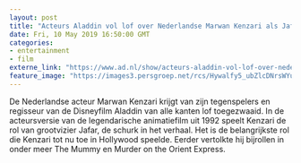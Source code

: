 ```yaml
---
layout: post
title: "Acteurs Aladdin vol lof over Nederlandse Marwan Kenzari als Jafar"
date: Fri, 10 May 2019 16:50:00 GMT
categories: 
- entertainment 
- film 
externe_link: "https://www.ad.nl/show/acteurs-aladdin-vol-lof-over-nederlandse-marwan-kenzari-als-jafar~af915bfb/"
feature_image: "https://images3.persgroep.net/rcs/Hywalfy5_ubZlcDNrsWYu5p5D0Q/diocontent/147749311/_fitwidth/400/?appId=21791a8992982cd8da851550a453bd7f&quality=0.7"
---
```


De Nederlandse acteur Marwan Kenzari krijgt van zijn tegenspelers en regisseur van de Disneyfilm Aladdin van alle kanten lof toegezwaaid. In de acteursversie van de legendarische animatiefilm uit 1992 speelt Kenzari de rol van grootvizier Jafar, de schurk in het verhaal. Het is de belangrijkste rol die Kenzari tot nu toe in Hollywood speelde. Eerder vertolkte hij bijrollen in onder meer The Mummy en Murder on the Orient Express.
